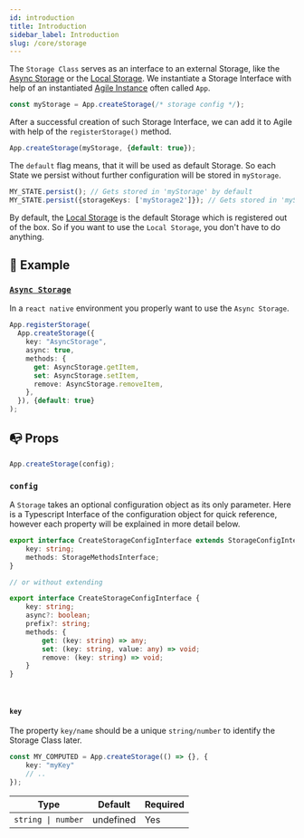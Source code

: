 ```yaml
---
id: introduction
title: Introduction
sidebar_label: Introduction
slug: /core/storage
---
```


The `Storage Class` serves as an interface to an external Storage, like the
[Async Storage](https://github.com/react-native-async-storage/async-storage) or 
the [Local Storage](https://www.w3schools.com/html/html5_webstorage.asp).
We instantiate a Storage Interface with help of an instantiated [Agile Instance](../agile-instance/Introduction.md) often called `App`.
```ts
const myStorage = App.createStorage(/* storage config */);
```
After a successful creation of such Storage Interface, we can add it to Agile with help of the `registerStorage()` method.
```ts
App.createStorage(myStorage, {default: true});
```
The `default` flag means, that it will be used as default Storage.
So each State we persist without further configuration will be stored in `myStorage`.
```ts
MY_STATE.persist(); // Gets stored in 'myStorage' by default
MY_STATE.persist({storageKeys: ['myStorage2']}); // Gets stored in 'myStorage2'
```
By default, the [Local Storage](https://www.w3schools.com/html/html5_webstorage.asp) is the default Storage 
which is registered out of the box. So if you want to use the `Local Storage`, you don't have to do anything.

## 💾 Example

### [`Async Storage`](https://github.com/react-native-async-storage/async-storage)
In a `react native` environment you properly want to use the `Async Storage`.
```ts
App.registerStorage(
  App.createStorage({
    key: "AsyncStorage",
    async: true,
    methods: {
      get: AsyncStorage.getItem,
      set: AsyncStorage.setItem,
      remove: AsyncStorage.removeItem,
    },
  }), {default: true}
);
```

## 📭 Props

```ts
App.createStorage(config);
```

### `config`

A `Storage` takes an optional configuration object as its only parameter.
Here is a Typescript Interface of the configuration object for quick reference,
however each property will be explained in more detail below.
```ts
export interface CreateStorageConfigInterface extends StorageConfigInterface {
    key: string;
    methods: StorageMethodsInterface;
}

// or without extending

export interface CreateStorageConfigInterface {
    key: string;
    async?: boolean;
    prefix?: string;
    methods: {
        get: (key: string) => any;
        set: (key: string, value: any) => void;
        remove: (key: string) => void;
    }
}
```

<br/>

#### `key`
The property `key/name` should be a unique `string/number` to identify the Storage Class later.
```ts
const MY_COMPUTED = App.createStorage(() => {}, {
    key: "myKey"
    // ..
});
```

| Type               | Default     | Required |
|--------------------|-------------|----------|
| `string \| number` | undefined   | Yes      |



<br/>

